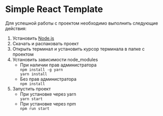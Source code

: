 # Simple React Template

Для успешной работы с проектом необходимо выполнить следующие действия:

<ol>
    <li>Установить <a href="https://nodejs.org/en/">Node.js</a></li>
    <li>Скачать и распаковать проект</li>
    <li>Открыть терминал и установить курсор терминала в папке с проектом</li>
    <li>Установить зависимости node_modules
        <ul>
            <li>При наличии прав администратора
                <div><code>npm install -g yarn</code></div>
                <div><code>yarn install</code></div>
            </li>
            <li>Без прав администратора
                <div><code>npm install</code></div>
            </li>
        </ul>
    </li>
    <li>
        Запустить проект
        <ul>
            <li>При установке через yarn
            <div><code>yarn start</code></div>
            </li>
            <li>При установке через npm
            <div><code>npm run start</code></div>
            </li>
        </ul>
    </li>
</ol>

<!-- Невозможно загрузить файл C:\Users\Admin\AppData\Roaming\npm\yarn.ps1, так как выполнение сцена
риев отключено в этой системе. Для получения дополнительных сведений см. about_Execution_Policies по а 
дресу https:/go.microsoft.com/fwlink/?LinkID=135170 -->


<!-- sudo npm i yarn -g

cmd -> npm i yarn -g -->
